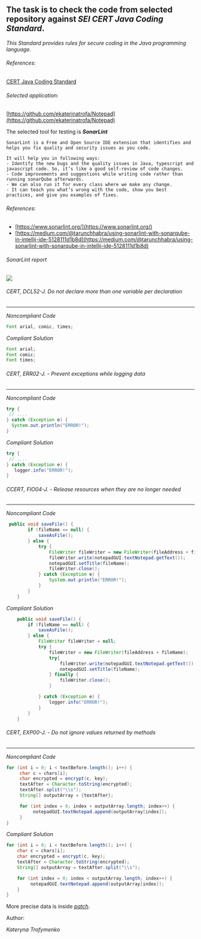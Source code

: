 ## The task is to check the code from selected repository against ***SEI CERT Java Coding Standard***.
_This Standard provides rules for secure coding in the Java programming language._

###### References:

[CERT Java Coding Standard](https://wiki.sei.cmu.edu/confluence/display/java/SEI+CERT+Oracle+Coding+Standard+for+Java) 

###### Selected application:

[https://github.com/ekaterinatrofa/Notepad](https://github.com/ekaterinatrofa/Notepad)


The selected tool for testing is ***SonarLint*** 
```
SonarLint is a Free and Open Source IDE extension that identifies and helps you fix quality and security issues as you code.

It will help you in following ways:
- Identify the new bugs and the quality issues in Java, typescript and javascript code. So, it’s like a good self-review of code changes.
- Code improvements and suggestions while writing code rather than running sonarQube afterwards.
- We can also run it for every class where we make any change.
- It can teach you what’s wrong with the code, show you best practices, and give you examples of fixes.
```
###### References: 

- [https://www.sonarlint.org/](https://www.sonarlint.org/)
- [https://medium.com/@tarunchhabra/using-sonarlint-with-sonarqube-in-intellij-ide-5128111d1b8d](https://medium.com/@tarunchhabra/using-sonarlint-with-sonarqube-in-intellij-ide-5128111d1b8d)

###### SonarLint report

![](https://github.com/ekaterinatrofa/BSI_calculator/blob/master/check_CERT_JAVA_Coding_Standard/Report.png)


###### CERT, DCL52-J. Do not declare more than one variable per declaration

---

_Noncompliant Code_

```java
Font arial, comic, times;
```

_Compliant Solution_

```java
Font arial;
Font comic;
Font times;
```

###### CERT, ERR02-J. - Prevent exceptions while logging data

---

_Noncompliant Code_

```java
try {
 // ....
} catch (Exception e) {
  System.out.println("ERROR!");
}
```

_Compliant Solution_

```java
try {
 // ....
} catch (Exception e) {
   logger.info("ERROR!");
}
```

###### CCERT, FIO04-J. - Release resources when they are no longer needed

---

_Noncompliant Code_

```java
 public void saveFile() {
        if (fileName == null) {
            saveAsFile();
        } else {
            try {
                FileWriter fileWriter = new FileWriter(fileAddress + fileName);
                fileWriter.write(notepadGUI.textNotepad.getText());
                notepadGUI.setTitle(fileName);
                fileWriter.close();
            } catch (Exception e) {
                System.out.println("ERROR!");
            }
        }
    }
```
_Compliant Solution_

```java
    public void saveFile() {
        if (fileName == null) {
            saveAsFile();
        } else {
            FileWriter fileWriter = null;
            try {
                fileWriter = new FileWriter(fileAddress + fileName);
                try{
                    fileWriter.write(notepadGUI.textNotepad.getText());
                    notepadGUI.setTitle(fileName);
                } finally {
                    fileWriter.close();
                }

            } catch (Exception e) {
                logger.info("ERROR!");
            }
        }
    }
```

###### CERT, EXP00-J. - Do not ignore values returned by methods

---

_Noncompliant Code_

```java
for (int i = 0; i < textBefore.length(); i++) {
     char c = chars[i];
     char encrypted = encrypt(c, key);
     textAfter = Character.toString(encrypted);
     textAfter.split("\\s");
     String[] outputArray = {textAfter};

     for (int index = 0; index < outputArray.length; index++) {
          notepadGUI.textNotepad.append(outputArray[index]);
     }
}
```

_Compliant Solution_

```java
for (int i = 0; i < textBefore.length(); i++) {
    char c = chars[i];
    char encrypted = encrypt(c, key);
    textAfter = Character.toString(encrypted);
    String[] outputArray = textAfter.split("\\s");

    for (int index = 0; index < outputArray.length; index++) {
         notepadGUI.textNotepad.append(outputArray[index]);
    }
}
```

More precise data is inside *[patch](https://github.com/ekaterinatrofa/BSI_calculator/blob/master/check_CERT_JAVA_Coding_Standard/cert_java.patch)*.



Author:

_Kateryna Trofymenko_